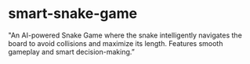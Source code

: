 # smart-snake-game
"An AI-powered Snake Game where the snake intelligently navigates the board to avoid collisions and maximize its length. Features smooth gameplay and smart decision-making.”
